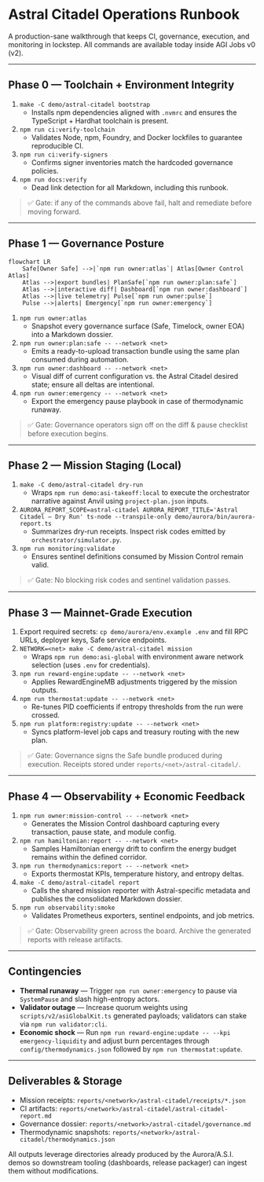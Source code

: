 # Astral Citadel Operations Runbook

A production-sane walkthrough that keeps CI, governance, execution, and monitoring in lockstep. All commands are available today inside AGI Jobs v0 (v2).

---

## Phase 0 — Toolchain + Environment Integrity

1. `make -C demo/astral-citadel bootstrap`
   - Installs npm dependencies aligned with `.nvmrc` and ensures the TypeScript + Hardhat toolchain is present.
2. `npm run ci:verify-toolchain`
   - Validates Node, npm, Foundry, and Docker lockfiles to guarantee reproducible CI.
3. `npm run ci:verify-signers`
   - Confirms signer inventories match the hardcoded governance policies.
4. `npm run docs:verify`
   - Dead link detection for all Markdown, including this runbook.

> ✅ Gate: if any of the commands above fail, halt and remediate before moving forward.

---

## Phase 1 — Governance Posture

```mermaid
flowchart LR
    Safe[Owner Safe] -->|`npm run owner:atlas`| Atlas[Owner Control Atlas]
    Atlas -->|export bundles| PlanSafe[`npm run owner:plan:safe`]
    Atlas -->|interactive diff| Dashboard[`npm run owner:dashboard`]
    Atlas -->|live telemetry| Pulse[`npm run owner:pulse`]
    Pulse -->|alerts| Emergency[`npm run owner:emergency`]
```

1. `npm run owner:atlas`
   - Snapshot every governance surface (Safe, Timelock, owner EOA) into a Markdown dossier.
2. `npm run owner:plan:safe -- --network <net>`
   - Emits a ready-to-upload transaction bundle using the same plan consumed during automation.
3. `npm run owner:dashboard -- --network <net>`
   - Visual diff of current configuration vs. the Astral Citadel desired state; ensure all deltas are intentional.
4. `npm run owner:emergency -- --network <net>`
   - Export the emergency pause playbook in case of thermodynamic runaway.

> ✅ Gate: Governance operators sign off on the diff & pause checklist before execution begins.

---

## Phase 2 — Mission Staging (Local)

1. `make -C demo/astral-citadel dry-run`
   - Wraps `npm run demo:asi-takeoff:local` to execute the orchestrator narrative against Anvil using `project-plan.json` inputs.
2. `AURORA_REPORT_SCOPE=astral-citadel AURORA_REPORT_TITLE='Astral Citadel — Dry Run' ts-node --transpile-only demo/aurora/bin/aurora-report.ts`
   - Summarizes dry-run receipts. Inspect risk codes emitted by `orchestrator/simulator.py`.
3. `npm run monitoring:validate`
   - Ensures sentinel definitions consumed by Mission Control remain valid.

> ✅ Gate: No blocking risk codes and sentinel validation passes.

---

## Phase 3 — Mainnet-Grade Execution

1. Export required secrets: `cp demo/aurora/env.example .env` and fill RPC URLs, deployer keys, Safe service endpoints.
2. `NETWORK=<net> make -C demo/astral-citadel mission`
   - Wraps `npm run demo:asi-global` with environment aware network selection (uses `.env` for credentials).
3. `npm run reward-engine:update -- --network <net>`
   - Applies RewardEngineMB adjustments triggered by the mission outputs.
4. `npm run thermostat:update -- --network <net>`
   - Re-tunes PID coefficients if entropy thresholds from the run were crossed.
5. `npm run platform:registry:update -- --network <net>`
   - Syncs platform-level job caps and treasury routing with the new plan.

> ✅ Gate: Governance signs the Safe bundle produced during execution. Receipts stored under `reports/<net>/astral-citadel/`.

---

## Phase 4 — Observability + Economic Feedback

1. `npm run owner:mission-control -- --network <net>`
   - Generates the Mission Control dashboard capturing every transaction, pause state, and module config.
2. `npm run hamiltonian:report -- --network <net>`
   - Samples Hamiltonian energy drift to confirm the energy budget remains within the defined corridor.
3. `npm run thermodynamics:report -- --network <net>`
   - Exports thermostat KPIs, temperature history, and entropy deltas.
4. `make -C demo/astral-citadel report`
   - Calls the shared mission reporter with Astral-specific metadata and publishes the consolidated Markdown dossier.
5. `npm run observability:smoke`
   - Validates Prometheus exporters, sentinel endpoints, and job metrics.

> ✅ Gate: Observability green across the board. Archive the generated reports with release artifacts.

---

## Contingencies

* **Thermal runaway** — Trigger `npm run owner:emergency` to pause via `SystemPause` and slash high-entropy actors.
* **Validator outage** — Increase quorum weights using `scripts/v2/asiGlobalKit.ts` generated payloads; validators can stake via `npm run validator:cli`.
* **Economic shock** — Run `npm run reward-engine:update -- --kpi emergency-liquidity` and adjust burn percentages through `config/thermodynamics.json` followed by `npm run thermostat:update`.

---

## Deliverables & Storage

* Mission receipts: `reports/<network>/astral-citadel/receipts/*.json`
* CI artifacts: `reports/<network>/astral-citadel/astral-citadel-report.md`
* Governance dossier: `reports/<network>/astral-citadel/governance.md`
* Thermodynamic snapshots: `reports/<network>/astral-citadel/thermodynamics.json`

All outputs leverage directories already produced by the Aurora/A.S.I. demos so downstream tooling (dashboards, release packager) can ingest them without modifications.
